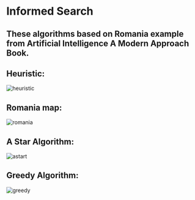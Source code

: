 # Informed Search

## These algorithms based on Romania example from Artificial Intelligence A Modern Approach Book.

## Heuristic:

![heuristic](https://user-images.githubusercontent.com/26473614/53668244-ffb1d800-3c7b-11e9-94fd-034d34da3ce8.png)

## Romania map:

![romania](https://user-images.githubusercontent.com/26473614/53668245-004a6e80-3c7c-11e9-8ec1-4bfb20d669c2.png)

## A Star Algorithm:

![astart](https://user-images.githubusercontent.com/26473614/53668248-03ddf580-3c7c-11e9-92db-c0a7dd404d3a.PNG)

## Greedy Algorithm:

![greedy](https://user-images.githubusercontent.com/26473614/53668249-050f2280-3c7c-11e9-9790-3773d757f280.PNG)
